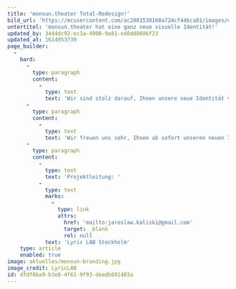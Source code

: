 ```yaml
---
title: 'monsun.theater Total-Redesign!'
bild_url: 'https://mcusercontent.com/ac2881538168a724cf44bca81/images/d07152b1-f2ca-4f20-9039-b4b2a7d77b44.jpg'
untertitel: 'monsun.theater hat eine ganz neue visuelle Identität!'
updated_by: 34d4dc92-ec1a-4900-9a81-ed8dd8606f23
updated_at: 1614953739
page_builder:
  -
    bard:
      -
        type: paragraph
        content:
          -
            type: text
            text: 'Wir sind stolz darauf, Ihnen unsere neue Identität vorstellen zu dürfen. '
      -
        type: paragraph
        content:
          -
            type: text
            text: 'Wir freuen uns sehr, Ihnen ab sofort unseren neuen Internetauftritt in einem frischen Design präsentieren zu können. Nach wochenlanger technischer, inhaltlicher und vor allem optischer Überarbeitung, stellen wir unsere neue Website vor – informativer, moderner und natürlich responsive.'
      -
        type: paragraph
        content:
          -
            type: text
            text: 'Projektleitung: '
          -
            type: text
            marks:
              -
                type: link
                attrs:
                  href: 'mailto:jaroslaw.kaliski@gmail.com'
                  target: _blank
                  rel: null
            text: 'Lyric LAB Stockholm'
    type: article
    enabled: true
image: aktuelles/monsun-branding.jpg
image_credit: LyricLAB
id: dfdf8ba9-b3e8-4f61-9f93-deadb681403a
---
```

